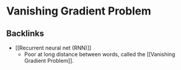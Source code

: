 # Vanishing Gradient Problem

## Backlinks
* [[Recurrent neural net (RNN)]]
	* Poor at long distance between words, called the [[Vanishing Gradient Problem]].

<!-- {BearID:E3047104-4C90-430B-9B93-D0E863DCB666-25325-000001C9D37594CE} -->
